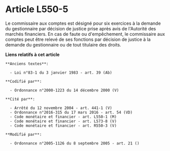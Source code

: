 # Article L550-5

Le commissaire aux comptes est désigné pour six exercices à la demande du gestionnaire par décision de justice prise après
avis de l'Autorité des marchés financiers. En cas de faute ou d'empêchement, le commissaire aux comptes peut être relevé de
ses fonctions par décision de justice à la demande du gestionnaire ou de tout titulaire des droits.

**Liens relatifs à cet article**

	**Anciens textes**:

	  - Loi n°83-1 du 3 janvier 1983 - art. 39 (Ab)

	**Codifié par**:

	  - Ordonnance n°2000-1223 du 14 décembre 2000 (V)

	**Cité par**:

	  - Arrêté du 12 novembre 2004 - art. 441-1 (V)
	  - Ordonnance n°2016-315 du 17 mars 2016 - art. 54 (VD)
	  - Code monétaire et financier - art. L550-1 (M)
	  - Code monétaire et financier - art. L573-8 (V)
	  - Code monétaire et financier - art. R550-3 (V)

	**Modifié par**:

	  - Ordonnance n°2005-1126 du 8 septembre 2005 - art. 21 ()

